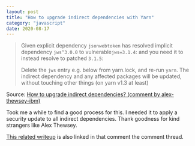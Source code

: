 ```yaml
---
layout: post
title: "How to upgrade indirect dependencies with Yarn"
category: "javascript"
date: 2020-08-17
---
```


> Given explicit dependency `jsonwebtoken` has resolved implicit dependency `jws^3.0.0` to vulnerable`jws=3.1.4`: and you need it to instead resolve to patched `3.1.5`:
> 
> Delete the `jws` entry e.g. below from yarn.lock, and re-run `yarn`. The indirect dependency and any affected packages will be updated, without touching other things (on yarn v1.3 at least)

Source: [How to upgrade indirect dependencies? (comment by alex-thewsey-ibm)](https://github.com/yarnpkg/yarn/issues/4986#issuecomment-395036563)

Took me a while to find a good process for this.  I needed it to apply a security update to all indirect dependencies.  Thank goodness for kind strangers like Alex Thewsey.

[This related writeup](https://medium.com/@ayushya/upgrading-javascript-packages-deep-dependencies-using-yarn-8b5983d5fb6b) is also linked in that comment the comment thread.
